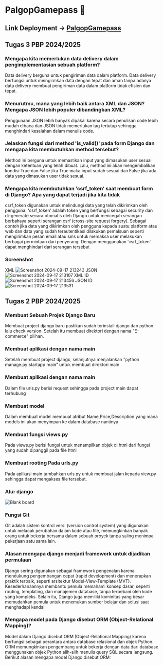 # PalgopGamepass 🏪

## Link Deployment -> [PalgopGamepass](http://priyapta-naufal-palgopgamepass.pbp.cs.ui.ac.id/)

## Tugas 3 PBP 2024/2025

### Mengapa kita memerlukan data delivery dalam pengimplementasian sebuah platform?
Data delivery berguna untuk pengiriman data dalam platform. Data delivery berfungsi untuk meingirmkan data dengan tepat dan aman tanpa adanya data delivery membuat pengiriman data dalam platform tidak efisien dan tepat.

### Menurutmu, mana yang lebih baik antara XML dan JSON? Mengapa JSON lebih populer dibandingkan XML?
Penggunaan JSON lebih banyak dipakai karena secara penulisan code lebih mudah dibaca dan JSON tidak memerlukan tag tertutup sehingga menghindari kesalahan dalam menulis code.

### Jelaskan fungsi dari method 'is_valid()' pada form Django dan mengapa kita membutuhkan method tersebut?
Method ini berguna untuk memastikan input yang dimasukan user sesuai dengan ketentuan yang telah dibuat. Lalu, method ini akan mengembalikan kondisi True dan False jika True maka input sudah sesuai dan False jika ada data yang dimasukan user tidak sesuai.

### Mengapa kita membutuhkan 'csrf_token' saat membuat form di Django? Apa yang dapat terjadi jika kita tidak
csrf_token digunakan untuk melindungi data yang telah dikirimkan oleh pengguna. 'csrf_token' adalah token yang berfungsi sebagai security dan di-generate secara otomatis oleh Django untuk mencegah serangan berbahaya seperti serangan csrf (cross-site request forgery). Sebagai contoh jika data yang dikirimkan oleh pengguna kepada suatu platform atau web dan data yang sudah terautentikasi dilakukan pemalsuan seperti mengirimkan pesan email atau sms untuk memaksa user melakukan berbagai permintaan dari penyerang. Dengan menggunakan 'csrf_token' dapat menghindari dari serangan tersebut 

### Screenshot
XML
![Screenshot 2024-09-17 213243](https://github.com/user-attachments/assets/1f3d60c4-82ac-43c3-87d3-725ead8c0826)
JSON
![Screenshot 2024-09-17 213107](https://github.com/user-attachments/assets/9208e4d0-9a31-4b34-95da-a35f37991cb7)
XML ID
![Screenshot 2024-09-17 213456](https://github.com/user-attachments/assets/3d54175a-6d5e-4c5b-8046-6d90fc6ae02c)
JSON ID
![Screenshot 2024-09-17 213531](https://github.com/user-attachments/assets/66d8d2fa-bc1a-4f8b-92d2-ee49383e4933)





## Tugas 2 PBP 2024/2025

### Membuat Sebuah Projek Django Baru
Membuat project django baru pastikan sudah terinstall django dan python lalu check version. Setelah itu membuat direktori dengan nama "E-commerce" pilihan.

### Membuat aplikasi dengan nama main
Setelah membuat project django, selanjutnya menjalankan "python manage.py startapp main" untuk membuat direktori main

### Membuat aplikasi dengan nama main
Dalam file urls.py berisi request sehingga pada project main dapat terhubung

### Membuat model
Dalam membuat model membuat atribut Name,Price,Description yang mana models ini akan menyimpan ke dalam database nantinya

### Membuat fungsi views.py
Pada views.py berisi fungsi untuk menampilkan objek di html dari fungsi yang sudah dipanggil pada file html

### Membuat rooting Pada urls.py
Pada aplikasi main tambahkan urls.py untuk membuat jalan kepada view.py sehingga dapat mengakses file tersebut.

### Alur django

![Blank board](https://github.com/user-attachments/assets/37e77fa4-34d4-410c-829a-f92bf2d5fb65)

### Fungsi Git
Git adalah sistem kontrol versi (version control system) yang digunakan untuk melacak perubahan dalam kode atau file, memungkinkan banyak orang untuk bekerja bersama dalam sebuah proyek tanpa saling menimpa pekerjaan satu sama lain. 

### Alasan mengapa django menjadi framework untuk dijadikan permulaan
Django sering digunakan sebagai framework pengenalan karena mendukung pengembangan cepat (rapid development) dan menerapkan praktik terbaik, seperti arsitektur Model-View-Template (MVT). Kesederhanaannya membantu pemula memahami konsep dasar, seperti routing, templating, dan manajemen database, tanpa terbebani oleh kode yang kompleks. Selain itu, Django juga memiliki kominitas yang besar memudahkan pemula untuk menemukan sumber belajar dan solusi saat menghadapi kendal

### Mengapa model pada Django disebut ORM (Object-Relational Mapping)?
Model dalam Django disebut ORM (Object-Relational Mapping) karena berfungsi sebagai perantara antara database relasional dan objek Python. ORM memungkinkan pengembang untuk bekerja dengan data dari database menggunakan objek Python alih-alih menulis query SQL secara langsung. Berikut alasan mengapa model Django disebut ORM:



